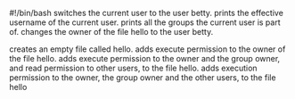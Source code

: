 #!/bin/bash
switches the current user to the user betty.
prints the effective username of the current user.
prints all the groups the current user is part of.
changes the owner of the file hello to the user betty.

creates an empty file called hello.
adds execute permission to the owner of the file hello.
adds execute permission to the owner and the group owner, and read permission to other users, to the file hello.
adds execution permission to the owner, the group owner and the other users, to the file hello
